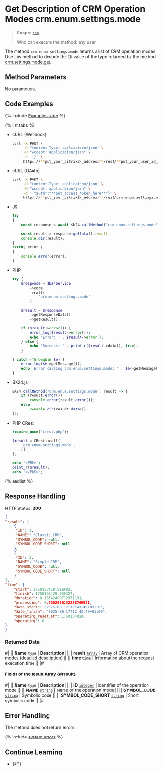 # Get Description of CRM Operation Modes crm.enum.settings.mode

> Scope: [`crm`](../../../scopes/permissions.md)
>
> Who can execute the method: any user

The method `crm.enum.settings.mode` returns a list of CRM operation modes. Use this method to decode the `ID` value of the type returned by the method [crm.settings.mode.get](../../crm-settings-mode-get.md).

## Method Parameters

No parameters.

## Code Examples

{% include [Examples Note](../../../../_includes/examples.md) %}

{% list tabs %}

- cURL (Webhook)

    ```bash
    curl -X POST \
         -H "Content-Type: application/json" \
         -H "Accept: application/json" \
         -d '{}' \
         https://**put_your_bitrix24_address**/rest/**put_your_user_id_here**/**put_your_webhook_here**/crm.enum.settings.mode
    ```

- cURL (OAuth)

    ```bash
    curl -X POST \
         -H "Content-Type: application/json" \
         -H "Accept: application/json" \
         -d '{"auth":"**put_access_token_here**"}' \
         https://**put_your_bitrix24_address**/rest/crm.enum.settings.mode
    ```

- JS

    ```js
    try
    {
    	const response = await $b24.callMethod("crm.enum.settings.mode");
    	
    	const result = response.getData().result;
    	console.dir(result);
    }
    catch( error )
    {
    	console.error(error);
    }
    ```

- PHP

    ```php
    try {
        $response = $b24Service
            ->core
            ->call(
                'crm.enum.settings.mode'
            );
    
        $result = $response
            ->getResponseData()
            ->getResult();
    
        if ($result->error()) {
            error_log($result->error());
            echo 'Error: ' . $result->error();
        } else {
            echo 'Success: ' . print_r($result->data(), true);
        }
    
    } catch (Throwable $e) {
        error_log($e->getMessage());
        echo 'Error calling crm.enum.settings.mode: ' . $e->getMessage();
    }
    ```

- BX24.js

    ```js
    BX24.callMethod("crm.enum.settings.mode", result => {
        if (result.error())
            console.error(result.error());
        else
            console.dir(result.data());
    });
    ```

- PHP CRest

    ```php
    require_once('crest.php');

    $result = CRest::call(
        'crm.enum.settings.mode',
        []
    );

    echo '<PRE>';
    print_r($result);
    echo '</PRE>';
    ```

{% endlist %}

## Response Handling

HTTP Status: **200**

```json
{
"result": [
    {
     "ID": 1,
     "NAME": "Classic CRM",
     "SYMBOL_CODE": null,
     "SYMBOL_CODE_SHORT": null
    },
    {
     "ID": 2,
     "NAME": "Simple CRM",
     "SYMBOL_CODE": null,
     "SYMBOL_CODE_SHORT": null
    }
],
"time": {
    "start": 1750153429.516902,
    "finish": 1750153429.650327,
    "duration": 0.13342499732971191,
    "processing": 0.0002980232238769531,
    "date_start": "2025-06-17T12:43:49+03:00",
    "date_finish": "2025-06-17T12:43:49+03:00",
    "operating_reset_at": 1750154029,
    "operating": 0
}
}
```

### Returned Data

#|
|| **Name**
`type` | **Description** ||
|| **result**
[`array`](../../../data-types.md) | Array of CRM operation modes [(detailed description)](#result) ||
|| **time**
[`time`](../../../data-types.md#time) | Information about the request execution time ||
|#

#### Fields of the result Array {#result}

#|
|| **Name**
`type` | **Description** ||
|| **ID**
[`integer`](../../../data-types.md) | Identifier of the operation mode ||
|| **NAME**
[`string`](../../../data-types.md) | Name of the operation mode ||
|| **SYMBOL_CODE**
[`string`](../../../data-types.md) | Symbolic code ||
|| **SYMBOL_CODE_SHORT**
[`string`](../../../data-types.md) | Short symbolic code ||
|#

## Error Handling

The method does not return errors.

{% include [system errors](../../../../_includes/system-errors.md) %}

## Continue Learning

- [{#T}](./index.md)